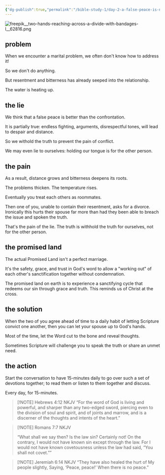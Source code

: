 ```yaml
---
{"dg-publish":true,"permalink":"/bible-study-1/day-2-a-false-peace-is-no-peace/","created":"2023-04-16T21:11:46.215-07:00"}
---
```


![freepik__two-hands-reaching-across-a-divide-with-bandages-l__62816.png](/img/user/freepik__two-hands-reaching-across-a-divide-with-bandages-l__62816.png)

## problem
When we encounter a marital problem, we often don't know how to address it!

So we don't do anything.

But resentment and bitterness has already seeped into the relationship.

The water is heating up.

## the lie
We think that a false peace is better than the confrontation. 

It is partially true: endless fighting, arguments, disrespectful tones, will lead to despair and distance. 

So we withold the truth to prevent the pain of conflict.

We may even lie to ourselves: holding our tongue is for the other person.

## the pain
As a result, distance grows and bitterness deepens its roots. 

The problems thicken.  The temperature rises.

Eventually you treat each others as roommates. 

Then one of you, unable to contain their resentment, asks for a divorce. Ironically this hurts their spouse far more than had they been able to breach the issue and spoken the truth.

That's the pain of the lie.  The truth is withhold the truth for ourselves, not for the other person.

## the promised land
The actual Promised Land isn't a perfect marriage.  

It's the safety, grace, and trust in God's word to allow a "working out" of each other's sanctification together without condemnation.

The promised land on earth is to experience a sanctifying cycle that redeems our sin through grace and truth. This reminds us of Christ at the cross. 

## the solution
When the two of you agree ahead of time to a daily habit of letting Scripture convict one another, then you can let your spouse up to God's hands. 

Most of the time, let the Word cut to the bone and reveal thoughts. 

Sometimes Scripture will challenge you to speak the truth or share an unmet need. 

## the action
Start the conversation to have 15-minutes daily to go over such a set of devotions together; to read them or listen to them together and discuss.  

Every day, for 15-minutes.



> [!NOTE] Hebrews‬ ‭4‬:‭12‬ ‭NKJV‬‬
> “For the word of God is living and powerful, and sharper than any two-edged sword, piercing even to the division of soul and spirit, and of joints and marrow, and is a discerner of the thoughts and intents of the heart.”

> [!NOTE] Romans‬ ‭7‬:‭7‬ ‭NKJV‬‬
> 
> “What shall we say then? Is the law sin? Certainly not! On the contrary, I would not have known sin except through the law. For I would not have known covetousness unless the law had said, “You shall not covet.””


> [!NOTE] ‭‭Jeremiah‬ ‭6‬:‭14‬ ‭NKJV‬‬
> “They have also healed the hurt of My people slightly, Saying, ‘Peace, peace!’ When there is no peace.”

